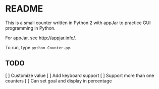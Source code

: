 # README

This is a small counter written in Python 2 with appJar to practice GUI programming in Python. 

For appJar, see <http://appjar.info/>.

To run, type `python Counter.py`.

## TODO
[ ] Customize value
[ ] Add keyboard support
[ ] Support more than one counters
[ ] Can set goal and display in percentage 